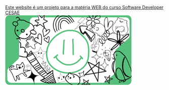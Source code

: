<a href="https://guilherme-carasek.github.io" target ="_blank">Este website é um projeto para a matéria WEB do curso Software Developer CESAE</a> <br>
<img src="multimedia/happybois.png" width="400px">
